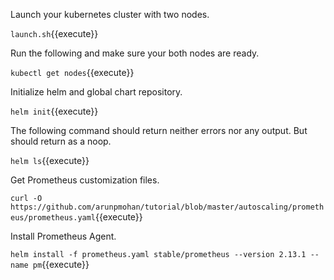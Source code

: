 Launch your kubernetes cluster with two nodes.

`launch.sh`{{execute}}

Run the following and make sure your both nodes are ready.

`kubectl get nodes`{{execute}}

Initialize helm and global chart repository.

`helm init`{{execute}}

The following command should return neither errors nor any output. But should return as a noop.

`helm ls`{{execute}}

Get Prometheus customization files.

`curl -O https://github.com/arunpmohan/tutorial/blob/master/autoscaling/prometheus/prometheus.yaml`{{execute}}

Install Prometheus Agent.

`helm install -f prometheus.yaml stable/prometheus --version 2.13.1 --name pm`{{execute}}
